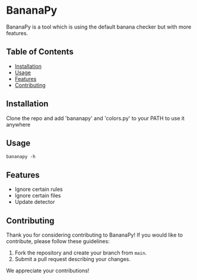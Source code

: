 # BananaPy

BananaPy is a tool which is using the default banana checker but with more features.

## Table of Contents

- [Installation](#installation)
- [Usage](#usage)
- [Features](#features)
- [Contributing](#contributing)

## Installation

Clone the repo and add 'bananapy' and 'colors.py' to your PATH to use it anywhere

## Usage

`bananapy -h`

## Features

- Ignore certain rules
- Ignore certain files
- Update detector

## Contributing

Thank you for considering contributing to BananaPy! If you would like to contribute, please follow these guidelines:

1. Fork the repository and create your branch from `main`.
2. Submit a pull request describing your changes.

We appreciate your contributions!
